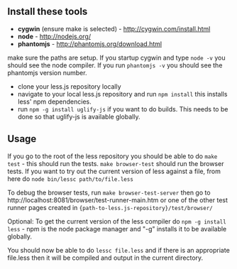 ## Install these tools

* **cygwin** (ensure make is selected) - <http://cygwin.com/install.html>
* **node** - <http://nodejs.org/>
* **phantomjs** - <http://phantomjs.org/download.html>

make sure the paths are setup. If you startup cygwin and type `node -v` you should see the node compiler. If you run `phantomjs -v` you should see the phantomjs version number.

* clone your less.js repository locally
* navigate to your local less.js repository and run `npm install` this installs less' npm dependencies.
* run `npm -g install uglify-js` if you want to do builds. This needs to be done so that uglify-js is available globally.

## Usage

If you go to the root of the less repository you should be able to do `make test` - this should run the tests. `make browser-test` should run the browser tests. If you want to try out the current version of less against a file, from here do `node bin/lessc path/to/file.less`

To debug the browser tests, run `make browser-test-server` then go to http://localhost:8081/browser/test-runner-main.htm or one of the other test runner pages created in `{path-to-less.js-repository}/test/browser/`

Optional: To get the current version of the less compiler do `npm -g install less` - npm is the node package manager and "-g" installs it to be available globally.

You should now be able to do `lessc file.less` and if there is an appropriate file.less then it will be compiled and output in the current directory.
